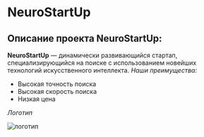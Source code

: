 # NeuroStartUp
## Описание проекта NeuroStartUp:
**NeuroStartUp** — динамически развивающийся стартап, специализирующийся на поиске с использованием новейших технологий искусственного интеллекта.
*Наши преимущества:*
  * Высокая точность поиска
  * Высокая скорость поиска
  * Низкая цена
  
  
  *Логотип*
  
  
  
  
  ![логотип](https://camo.githubusercontent.com/79ee96a8b8fa098c44d1ca302006f24d008408a1c22fc13260437214d705a23d/68747470733a2f2f6e65746f6c6f67792d636f64652e6769746875622e696f2f6769742d686f6d65776f726b732f696e74726f64756374696f6e2f6173736574732f6c6f676f2e706e67)
